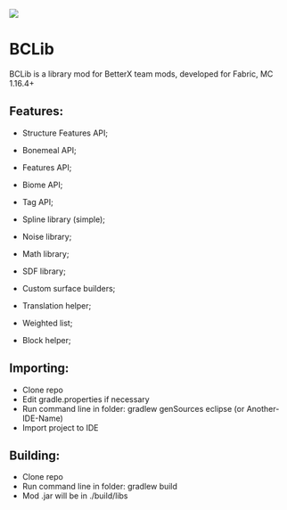 [![](https://jitpack.io/v/paulevsGitch/BCLib.svg)](https://jitpack.io/#paulevsGitch/BCLib)
# BCLib
BCLib is a library mod for BetterX team mods, developed for Fabric, MC 1.16.4+

## Features:
* Structure Features API;
* Bonemeal API;
* Features API;
* Biome API;
* Tag API;


* Spline library (simple);
* Noise library;
* Math library;
* SDF library;


* Custom surface builders;
* Translation helper;
* Weighted list;
* Block helper;

## Importing:
* Clone repo
* Edit gradle.properties if necessary
* Run command line in folder: gradlew genSources eclipse (or Another-IDE-Name)
* Import project to IDE

## Building:
* Clone repo
* Run command line in folder: gradlew build
* Mod .jar will be in ./build/libs
